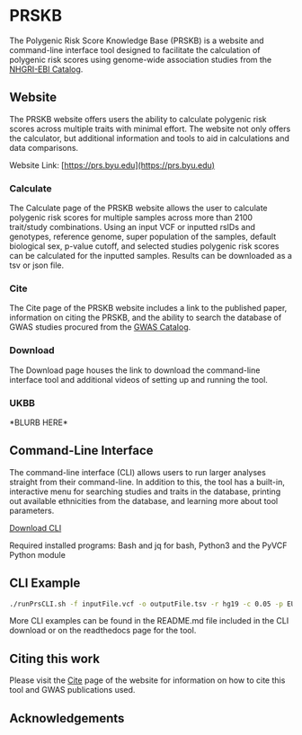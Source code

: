# PRSKB

The Polygenic Risk Score Knowledge Base (PRSKB) is a website and command-line interface tool designed to facilitate the calculation of polygenic risk scores using genome-wide association studies from the [NHGRI-EBI Catalog](https://www.ebi.ac.uk/gwas). 

## Website

The PRSKB website offers users the ability to calculate polygenic risk scores across multiple traits with minimal effort. The website not only offers the calculator, but additional information and tools to aid in calculations and data comparisons. 

Website Link: [https://prs.byu.edu](https://prs.byu.edu)

### Calculate
The Calculate page of the PRSKB website allows the user to calculate polygenic risk scores for multiple samples across more than 2100 trait/study combinations. Using an input VCF or inputted rsIDs and genotypes, reference genome, super population of the samples, default biological sex, p-value cutoff, and selected studies polygenic risk scores can be calculated for the inputted samples. Results can be downloaded as a tsv or json file. 

### Cite
The Cite page of the PRSKB website includes a link to the published paper, information on citing the PRSKB, and the ability to search the database of GWAS studies procured from the [GWAS Catalog](https://www.ebi.ac.uk/gwas).

### Download
The Download page houses the link to download the command-line interface tool and additional videos of setting up and running the tool. 

### UKBB
\*BLURB HERE\*

## Command-Line Interface

The command-line interface (CLI) allows users to run larger analyses straight from their command-line. In addition to this, the tool has a built-in, interactive menu for searching studies and traits in the database, printing out available ethnicities from the database, and learning more about tool parameters. 

[Download CLI](https://prs.byu.edu/download_cli)

Required installed programs: Bash and jq for bash, Python3 and the PyVCF Python module

## CLI Example

```bash
./runPrsCLI.sh -f inputFile.vcf -o outputFile.tsv -r hg19 -c 0.05 -p EUR
```

More CLI examples can be found in the README.md file included in the CLI download or on the readthedocs page for the tool.

## Citing this work

Please visit the [Cite](https://prs.byu.edu/cite.htm) page of the website for information on how to cite this tool and GWAS publications used. 

## Acknowledgements

